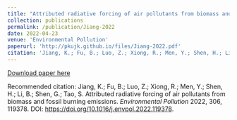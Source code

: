 ```yaml
---
title: "Attributed radiative forcing of air pollutants from biomass and fossil burning emissions"
collection: publications
permalink: /publication/Jiang-2022
date: 2022-04-23
venue: 'Environmental Pollution'
paperurl: 'http://pkujk.github.io/files/Jiang-2022.pdf'
citation: 'Jiang, K.; Fu, B.; Luo, Z.; Xiong, R.; Men, Y.; Shen, H.; Li, B.; Shen, G.; Tao, S. Attributed radiative forcing of air pollutants from biomass and fossil burning emissions. <i>Environmental Pollution</i> 2022, 306, 119378. DOI: https://doi.org/10.1016/j.envpol.2022.119378.'
---
```


[Download paper here](http://pkujk.github.io/files/Jiang-2022.pdf)

Recommended citation: Jiang, K.; Fu, B.; Luo, Z.; Xiong, R.; Men, Y.; Shen, H.; Li, B.; Shen, G.; Tao, S. Attributed radiative forcing of air pollutants from biomass and fossil burning emissions. <i>Environmental Pollution</i> 2022, 306, 119378. DOI: https://doi.org/10.1016/j.envpol.2022.119378.
